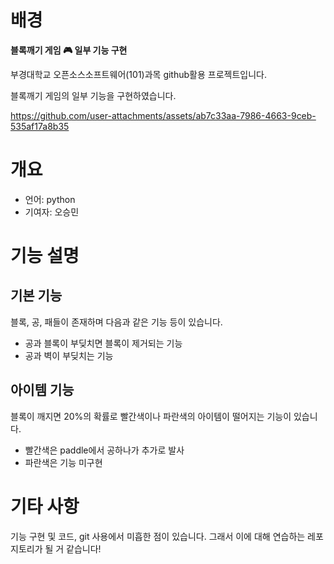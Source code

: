 # 배경

**블록깨기 게임 🎮 일부 기능 구현**

부경대학교 오픈소스소프트웨어(101)과목 github활용 프로젝트입니다.

블록깨기 게임의 일부 기능을 구현하였습니다.

https://github.com/user-attachments/assets/ab7c33aa-7986-4663-9ceb-535af17a8b35


# 개요

- 언어: python
- 기여자: 오승민

# 기능 설명

## 기본 기능

블록, 공, 패들이 존재하며 다음과 같은 기능 등이 있습니다.
- 공과 블록이 부딪치면 블록이 제거되는 기능
- 공과 벽이 부딪치는 기능

## 아이템 기능

블록이 깨지면 20%의 확률로 빨간색이나 파란색의 아이템이 떨어지는 기능이 있습니다.
- 빨간색은 paddle에서 공하나가 추가로 발사
- 파란색은 기능 미구현

# 기타 사항

기능 구현 및 코드, git 사용에서 미흡한 점이 있습니다.
그래서 이에 대해 연습하는 레포지토리가 될 거 같습니다!
